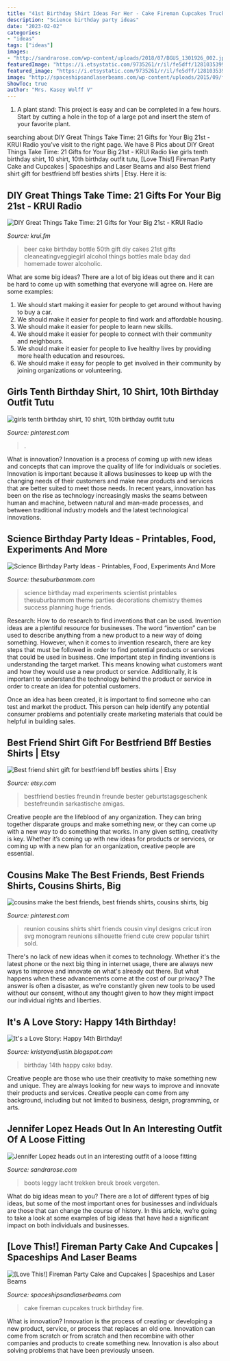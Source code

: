 ```yaml
---
title: "41st Birthday Shirt Ideas For Her - Cake Fireman Cupcakes Truck Birthday Fire"
description: "Science birthday party ideas"
date: "2023-02-02"
categories:
- "ideas"
tags: ["ideas"]
images:
- "http://sandrarose.com/wp-content/uploads/2018/07/BGUS_1301926_002.jpg"
featuredImage: "https://i.etsystatic.com/9735261/r/il/fe5dff/1281035399/il_794xN.1281035399_7fbn.jpg"
featured_image: "https://i.etsystatic.com/9735261/r/il/fe5dff/1281035399/il_794xN.1281035399_7fbn.jpg"
image: "http://spaceshipsandlaserbeams.com/wp-content/uploads/2015/09/fireman_fire_truck_birthday_cake.jpg"
ShowToc: true
author: "Mrs. Kasey Wolff V"
---
```



1. A plant stand: This project is easy and can be completed in a few hours. Start by cutting a hole in the top of a large pot and insert the stem of your favorite plant.

	

		
searching about DIY Great Things Take Time: 21 Gifts for Your Big 21st - KRUI Radio you've visit to the right page. We have 8 Pics about DIY Great Things Take Time: 21 Gifts for Your Big 21st - KRUI Radio like girls tenth birthday shirt, 10 shirt, 10th birthday outfit tutu, [Love This!] Fireman Party Cake and Cupcakes | Spaceships and Laser Beams and also Best friend shirt gift for bestfriend bff besties shirts | Etsy. Here it is:
		
    
## DIY Great Things Take Time: 21 Gifts For Your Big 21st - KRUI Radio

<img loading=lazy src="http://krui.fm/wordpress/wp-content/uploads/2016/06/How-to-Make-Beer-Bottle-Cake-14-681x1024.jpg" onerror="this.onerror=null;this.src='https://tse2.mm.bing.net/th?id=OIP.exr9QbfajEFB8IMXzs0xZAHaLI&amp;pid=15.1';" alt="DIY Great Things Take Time: 21 Gifts for Your Big 21st - KRUI Radio">

_Source: krui.fm_

>beer cake birthday bottle 50th gift diy cakes 21st gifts cleaneatingveggiegirl alcohol things bottles male bday dad homemade tower alcoholic. 

	

What are some big ideas?
There are a lot of big ideas out there and it can be hard to come up with something that everyone will agree on. Here are some examples:
1. We should start making it easier for people to get around without having to buy a car.
2. We should make it easier for people to find work and affordable housing.
3. We should make it easier for people to learn new skills.
4. We should make it easier for people to connect with their community and neighbours.
5. We should make it easier for people to live healthy lives by providing more health education and resources.
6. We should make it easy for people to get involved in their community by joining organizations or volunteering.

    
## Girls Tenth Birthday Shirt, 10 Shirt, 10th Birthday Outfit Tutu

<img loading=lazy src="https://i.pinimg.com/736x/22/6b/26/226b2686b12219aee1083960209853f6.jpg" onerror="this.onerror=null;this.src='https://tse1.mm.bing.net/th?id=OIP.Ia7eRSVDXag5o6aL96mdhAHaK7&amp;pid=15.1';" alt="girls tenth birthday shirt, 10 shirt, 10th birthday outfit tutu">

_Source: pinterest.com_

>. 

	

What is innovation?
Innovation is a process of coming up with new ideas and concepts that can improve the quality of life for individuals or societies. Innovation is important because it allows businesses to keep up with the changing needs of their customers and make new products and services that are better suited to meet those needs. In recent years, innovation has been on the rise as technology increasingly masks the seams between human and machine, between natural and man-made processes, and between traditional industry models and the latest technological innovations.

    
## Science Birthday Party Ideas - Printables, Food, Experiments And More

<img loading=lazy src="https://www.thesuburbanmom.com/wp-content/uploads/2017/04/Science-Party-Food-Ideas.jpg" onerror="this.onerror=null;this.src='https://tse1.mm.bing.net/th?id=OIP.ck8H7f7nfPLPy5du7qd9swHaM0&amp;pid=15.1';" alt="Science Birthday Party Ideas - Printables, Food, Experiments And More">

_Source: thesuburbanmom.com_

>science birthday mad experiments scientist printables thesuburbanmom theme parties decorations chemistry themes success planning huge friends. 

	

Research: How to do research to find inventions that can be used.
Invention ideas are a plentiful resource for businesses. The word “invention” can be used to describe anything from a new product to a new way of doing something. However, when it comes to invention research, there are key steps that must be followed in order to find potential products or services that could be used in business. 
One important step in finding inventions is understanding the target market. This means knowing what customers want and how they would use a new product or service. Additionally, it is important to understand the technology behind the product or service in order to create an idea for potential customers. 

Once an idea has been created, it is important to find someone who can test and market the product. This person can help identify any potential consumer problems and potentially create marketing materials that could be helpful in building sales.

    
## Best Friend Shirt Gift For Bestfriend Bff Besties Shirts | Etsy

<img loading=lazy src="https://i.etsystatic.com/9735261/r/il/fe5dff/1281035399/il_794xN.1281035399_7fbn.jpg" onerror="this.onerror=null;this.src='https://tse3.mm.bing.net/th?id=OIP.wzFSwPyoZXEwZaBGIrYvWwHaKA&amp;pid=15.1';" alt="Best friend shirt gift for bestfriend bff besties shirts | Etsy">

_Source: etsy.com_

>bestfriend besties freundin freunde bester geburtstagsgeschenk bestefreundin sarkastische amigas. 

	

Creative people are the lifeblood of any organization. They can bring together disparate groups and make something new, or they can come up with a new way to do something that works. In any given setting, creativity is key. Whether it’s coming up with new ideas for products or services, or coming up with a new plan for an organization, creative people are essential.

    
## Cousins Make The Best Friends, Best Friends Shirts, Cousins Shirts, Big

<img loading=lazy src="https://i.pinimg.com/736x/e9/83/14/e983140a00c18d90317b6200eb27f012--cousins-shirts-family-reunion-shirts.jpg" onerror="this.onerror=null;this.src='https://tse2.mm.bing.net/th?id=OIP.2mM0vM8mchoKAB3kfW1pLQHaHa&amp;pid=15.1';" alt="cousins make the best friends, best friends shirts, cousins shirts, big">

_Source: pinterest.com_

>reunion cousins shirts shirt friends cousin vinyl designs cricut iron svg monogram reunions silhouette friend cute crew popular tshirt sold. 

	

There's no lack of new ideas when it comes to technology. Whether it's the latest phone or the next big thing in internet usage, there are always new ways to improve and innovate on what's already out there. But what happens when these advancements come at the cost of our privacy? The answer is often a disaster, as we're constantly given new tools to be used without our consent, without any thought given to how they might impact our individual rights and liberties.

    
## It&#039;s A Love Story: Happy 14th Birthday!

<img loading=lazy src="https://3.bp.blogspot.com/_trm143UjyOo/S60Nqdou0-I/AAAAAAAACg8/itROPoiSmPA/s1600/Tateym+097.JPG" onerror="this.onerror=null;this.src='https://tse4.mm.bing.net/th?id=OIP.QsP_mAaTjMalVOD5Hfy-dAHaLE&amp;pid=15.1';" alt="It&#039;s a Love Story: Happy 14th Birthday!">

_Source: kristyandjustin.blogspot.com_

>birthday 14th happy cake bday. 

	

Creative people are those who use their creativity to make something new and unique. They are always looking for new ways to improve and innovate their products and services. Creative people can come from any background, including but not limited to business, design, programming, or arts.

    
## Jennifer Lopez Heads Out In An Interesting Outfit Of A Loose Fitting

<img loading=lazy src="http://sandrarose.com/wp-content/uploads/2018/07/BGUS_1301926_002.jpg" onerror="this.onerror=null;this.src='https://tse1.mm.bing.net/th?id=OIP.syYAVAYj2J1eEeadOJ5QwAHaLH&amp;pid=15.1';" alt="Jennifer Lopez heads out in an interesting outfit of a loose fitting">

_Source: sandrarose.com_

>boots leggy lacht trekken breuk broek vergeten. 

	

What do big ideas mean to you?
There are a lot of different types of big ideas, but some of the most important ones for businesses and individuals are those that can change the course of history. In this article, we’re going to take a look at some examples of big ideas that have had a significant impact on both individuals and businesses.

    
## [Love This!] Fireman Party Cake And Cupcakes | Spaceships And Laser Beams

<img loading=lazy src="http://spaceshipsandlaserbeams.com/wp-content/uploads/2015/09/fireman_fire_truck_birthday_cake.jpg" onerror="this.onerror=null;this.src='https://tse1.mm.bing.net/th?id=OIP.2fGvo174fD_37H9vGd6UdgHaLJ&amp;pid=15.1';" alt="[Love This!] Fireman Party Cake and Cupcakes | Spaceships and Laser Beams">

_Source: spaceshipsandlaserbeams.com_

>cake fireman cupcakes truck birthday fire. 

	

What is innovation?
Innovation is the process of creating or developing a new product, service, or process that replaces an old one. Innovation can come from scratch or from scratch and then recombine with other companies and products to create something new. Innovation is also about solving problems that have been previously unseen.

